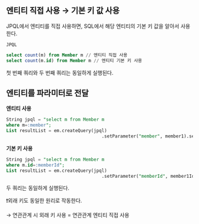 ## 엔티티 직접 사용 → 기본 키 값 사용

JPQL에서 엔티티를 직접 사용하면, SQL에서 해당 엔티티의 기본 키 값을 알아서 사용한다. 

`JPQL`

```sql
select count(m) from Member m // 엔티티 직접 사용 
select count(m.id) from Member m // 엔티티 기본 키 사용 
```

첫 번째 쿼리와 두 번째 쿼리는 동일하게 실행된다. 

## 엔티티를 파라미터로 전달

**엔티티 사용**

```sql
String jpql = "select m from Member m
where m=:member";
List resultList = em.createQuery(jpql)
									.setParameter("member", member1).setResultList();
```

**기본 키 사용**

```sql
String jpql = "select m from Member m
where m.id=:memberId";
List resultList = em.createQuery(jpql)
									.setParameter("memberId", member1Id).setResultList();
```

두 쿼리는 동일하게 실행된다. 

❗외래 키도 동일한 원리로 작동한다. 

→ 연관관계 시 외래 키 사용 = 연관관계 엔티티 직접 사용
